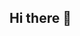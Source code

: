 ## Hi there 👋

<!--
Here are some ideas to get you started:

- 🔭 I’m currently working on ...
- 🌱 I’m currently learning ...
- 👯 I’m looking to collaborate on ...
- 🤔 I’m looking for help with ...
- 💬 Ask me about ...
- 📫 How to reach me: ...
- 😄 Pronouns: ...
- ⚡ Fun fact: ...

Ideas: 
- Bannière: 
    - fond chill avec phrase "Hey, I'm Nako 👋"
    - Fond animé ? => GIF
    - Text dédoublé (Text normal et plusieurs texte derrière mais que bordure)
- Liens vers réseaux
- Language que je connais
- J'apprends quoi en ce moment
- Mes stats
- Signature en ASCII ? https://patorjk.com/software/taag/#p=display&f=Mer&t=DoggoNako
    _  __     __      
  / |/ /__ _/ /_____      ႔ ႔ 
 /    / _ `/  '_/ _ \   ᠸᵕ ᵕ  𐅠
/_/|_/\_,_/_/\_\\___/   
                             
   \  |         |           
    \ |   _` |  |  /   _ \      ႔ ႔
  |\  |  (   |    <   (   |   ᠸᵕ ᵕ  𐅠
 _| \_| \__,_| _|\_\ \___/  

|¯¯¯\|¯¯¯|    /¯¯¯¯¯¯| |¯¯¯|/¯¯¯/  /¯¯¯¯¯\      ႔ ႔ 
|      '||  /   !  | |      <° |   x   |'     ᠸᵕ ᵕ  𐅠
|___|\___| /___/¯|__'| |___|\___\  \_____/                

Inspi':
https://dev.to/supritha/how-to-have-an-awesome-github-profile-1969
https://www.sitepoint.com/github-profile-readme/
-->
